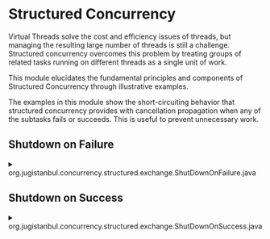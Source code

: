# Structured Concurrency

Virtual Threads solve the cost and efficiency issues of threads, but managing the resulting large number of threads is still a challenge. Structured concurrency overcomes this problem by treating groups of related tasks running on different threads as a single unit of work.

This module elucidates the fundamental principles and components of Structured Concurrency through illustrative examples.

The examples in this module show the short-circuiting behavior that structured concurrency provides with cancellation propagation when any of the subtasks fails or succeeds.  This is useful to prevent unnecessary work.

## Shutdown on Failure

<details>
<summary>org.jugistanbul.concurrency.structured.exchange.ShutDownOnFailure.java</summary>

[This example](https://github.com/hakdogan/loom-examples/blob/main/structured-concurrency/src/main/java/org/jugistanbul/concurrency/structured/exchange/ShutDownOnFailure.java) shows the short-circuiting behavior that structured concurrency provides with cancellation propagation when any of the subtasks fails.

```java
        try (var scope = new StructuredTaskScope.ShutdownOnFailure()) {

            Subtask<BigDecimal> usd = scope.fork(ExchangeReader::fetchUsdExchangeRate);
            Subtask<BigDecimal> euro = scope.fork(ExchangeReader::fetchEuroExchangeRate);

            scope.join().throwIfFailed();
            System.out.printf("Euro USD parity is %.2f", euro.get().divide(usd.get(), RoundingMode.HALF_EVEN));
        }
```        
</details>

## Shutdown on Success

<details>
<summary>org.jugistanbul.concurrency.structured.exchange.ShutDownOnSuccess.java</summary>

[This example](https://github.com/hakdogan/loom-examples/blob/main/structured-concurrency/src/main/java/org/jugistanbul/concurrency/structured/exchange/ShutDownOnSuccess.java) shows the short-circuiting behavior that structured concurrency provides with cancellation propagation when any of the subtasks succeed which is useful to prevent unnecessary work once a successful result is obtained.

```java
        try (var scope = new StructuredTaskScope.ShutdownOnSuccess<>()) {

            StructuredTaskScope.Subtask<BigDecimal> usd = scope.fork(ExchangeReader::fetchUsdExchangeRate);
            StructuredTaskScope.Subtask<BigDecimal> euro = scope.fork(ExchangeReader::fetchEuroExchangeRate);

            scope.join();

            System.out.println(STR."USD process state  : \{usd.state()}");
            System.out.println(STR."EURO process state :  \{euro.state()}");

            System.out.println(scope.result());
        }
```

```shell
The remote service call will be performed to fetch the USD exchange rate.
The remote service call will be performed to fetch the Euro exchange rate.
USD process state  : UNAVAILABLE
EURO process state :  SUCCESS
28.94
```
</details>